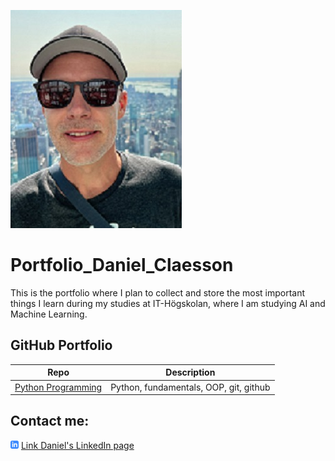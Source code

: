 ![a picture of me](/Assets/IMG_9456_2rs.png)
# Portfolio_Daniel_Claesson
This is the portfolio where I plan to collect and store the most important things I learn during my studies at IT-Högskolan, where I am studying AI and Machine Learning.

## GitHub Portfolio
|Repo                               |Description                              |
|-----------------------------------|-----------------------------------------|
|[Python Programming](https://github.com/dancla240/Python_Daniel_Claesson)    |Python, fundamentals, OOP, git, github   |


[PythProg]:(https://github.com/dancla240/Python_Daniel_Claesson)



## Contact me:
![LinkedIn icon](/Assets/linkedIn-icon.png)
[Link Daniel's LinkedIn page](https://www.linkedin.com/in/daniel-claesson-536325143/)
